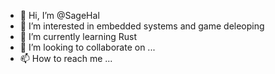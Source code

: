 - 👋 Hi, I’m @SageHal
- 👀 I’m interested in embedded systems and game deleoping
- 🌱 I’m currently learning Rust
- 💞️ I’m looking to collaborate on ...
- 📫 How to reach me ...

<!---
SageHal/SageHal is a ✨ special ✨ repository because its `README.md` (this file) appears on your GitHub profile.
You can click the Preview link to take a look at your changes.
--->
